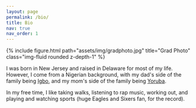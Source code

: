 ```yaml
---
layout: page
permalink: /bio/
title: Bio
nav: true
nav_order: 1
---
```


<div class="row justify-content-sm-center">
    <div class="col-sm mt-3 mt-md-0">
        {% include figure.html path="assets/img/gradphoto.jpg" title="Grad Photo" class="img-fluid rounded z-depth-1" %}
    </div>
</div>

I was born in New Jersey and raised in Delaware for most of my life. However, I come from a Nigerian background, with my dad's side of the family being [Igbo](https://en.wikipedia.org/wiki/Igbo_people), and my mom's side of the family being [Yoruba](https://en.wikipedia.org/wiki/Yoruba_people). 

In my free time, I like taking walks, listening to rap music, working out, and playing and watching sports (huge Eagles	and Sixers fan, for the record).